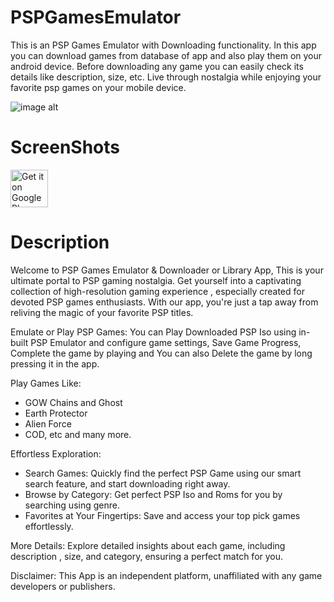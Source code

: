 # PSPGamesEmulator
This is an PSP Games Emulator with Downloading functionality. In this app you can download games from database of app and also play them on your android device. Before downloading any game you can easily check its details like description, size, etc. Live through nostalgia while enjoying your favorite psp games on your mobile device.

![image alt](https://lh3.googleusercontent.com/x3f6Z7ITUTJGnrOzXgMsEy4yuyYe2UZUQ4sYbvt4T1vBDKY-gUN24SvcFzkpvVTd6XExlrYrHVPbLslDFVNgPfbWGb6RxJJn_INV_w=rw)

# ScreenShots





<p align="start">
  <a href="https://www.appbrain.com/app/psp-games-emulator-library/org.atgdev.pspemulatorgold">
    <img alt="Get it on Google Play" height="60" src="https://upload.wikimedia.org/wikipedia/commons/7/78/Google_Play_Store_badge_EN.svg"/>
  </a>
</p>


# Description

Welcome to PSP Games Emulator & Downloader or Library App, This is your ultimate portal to PSP gaming nostalgia. Get yourself into a captivating collection of high-resolution gaming experience , especially created for devoted PSP games enthusiasts. With our app, you're just a tap away from reliving the magic of your favorite PSP titles.

Emulate or Play PSP Games:
You can Play Downloaded PSP Iso using in-built PSP Emulator and configure game settings, Save Game Progress, Complete the game by playing and You can also Delete the game by long pressing it in the app.

Play Games Like:
- GOW Chains and Ghost
- Earth Protector
- Alien Force
- COD, etc and many more.

Effortless Exploration:
- Search Games: Quickly find the perfect PSP Game using our smart search feature, and start downloading right away.
- Browse by Category: Get perfect PSP Iso and Roms for you by searching using genre.
- Favorites at Your Fingertips: Save and access your top pick games effortlessly.

More Details:
Explore detailed insights about each game, including description , size, and category, ensuring a perfect match for you.

Disclaimer:
This App is an independent platform, unaffiliated with any game developers or publishers.
